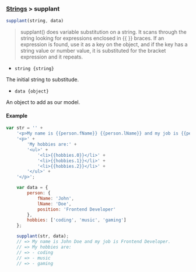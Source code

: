 ### [Strings](../) > supplant

```js
supplant(string, data)
```

> supplant() does variable substitution on a string.
It scans through the string looking for expressions enclosed in {{ }} braces.
If an expression is found, use it as a key on the object,
and if the key has a string value or number value, it is substituted for the bracket expression and it repeats.

- <code>string {string}</code>

The initial string to substitude.

- <code>data {object}</code>

An object to add as our model.

#### Example
```js
var str = '' +
    '<p>My name is {{person.fName}} {{person.lName}} and my job is {{person.position}}.</p>' +
    '<p>' +
        'My hobbies are:' +
        '<ul>' +
            '<li>{{hobbies.0}}</li>' +
            '<li>{{hobbies.1}}</li>' +
            '<li>{{hobbies.2}}</li>' +
        '</ul>' +
    '</p>';

    var data = {
        person: {
            fName: 'John',
            lName: 'Doe',
            position: 'Frontend Developer'
        },
        hobbies: ['coding', 'music', 'gaming']
    };

    supplant(str, data);
    // => My name is John Doe and my job is Frontend Developer.
    // => My hobbies are:
    // => - coding
    // => - music
    // => - gaming
```

